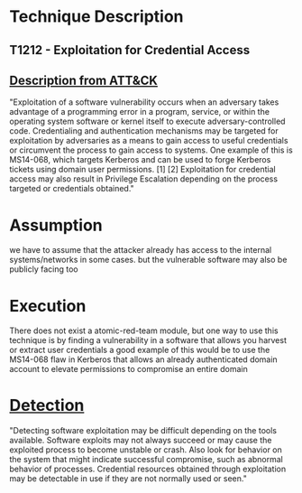 # Technique Description

## T1212 - Exploitation for Credential Access
## [Description from ATT&CK](https://attack.mitre.org/techniques/T1212/)

"Exploitation of a software vulnerability occurs when an adversary takes advantage of a programming error in a program, service, or within the operating system software or kernel itself to execute adversary-controlled code. Credentialing and authentication mechanisms may be targeted for exploitation by adversaries as a means to gain access to useful credentials or circumvent the process to gain access to systems. One example of this is MS14-068, which targets Kerberos and can be used to forge Kerberos tickets using domain user permissions. [1] [2] Exploitation for credential access may also result in Privilege Escalation depending on the process targeted or credentials obtained."

# Assumption
we have to assume that the attacker already has access to the internal systems/networks in some cases. but the vulnerable software may also be publicly facing too 


# Execution
There does not exist a atomic-red-team module, but one way to  use this technique is by finding a vulnerability in a software that allows you harvest or extract user credentials a good example of this would be to use the  MS14-068 flaw in Kerberos that allows an already authenticated domain account to elevate permissions to compromise an entire domain  
 

# [Detection](https://attack.mitre.org/techniques/T1212/)
"Detecting software exploitation may be difficult depending on the tools available. Software exploits may not always succeed or may cause the exploited process to become unstable or crash. Also look for behavior on the system that might indicate successful compromise, such as abnormal behavior of processes. Credential resources obtained through exploitation may be detectable in use if they are not normally used or seen."




